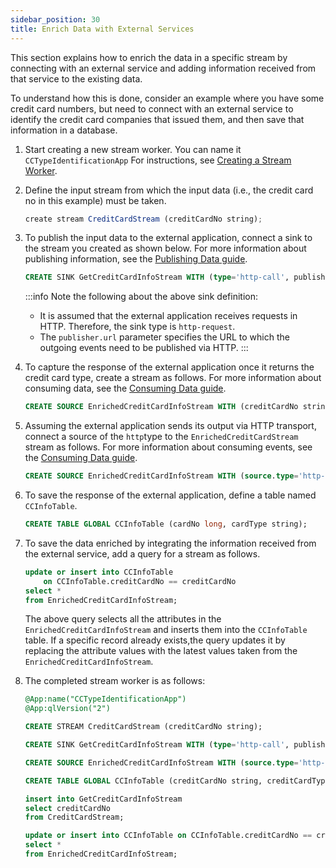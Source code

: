 ```yaml
---
sidebar_position: 30
title: Enrich Data with External Services
---
```


This section explains how to enrich the data in a specific stream by connecting with an external service and adding information received from that service to the existing data.

To understand how this is done, consider an example where you have some credit card numbers, but need to connect with an external service to identify the credit card companies that issued them, and then save that information in a database.

1. Start creating a new stream worker. You can name it `CCTypeIdentificationApp` For instructions, see [Creating a Stream Worker](../tutorials/create-stream-worker).

2. Define the input stream from which the input data (i.e., the credit card no in this example) must be taken.

   ```js
   create stream CreditCardStream (creditCardNo string);
   ```

3. To publish the input data to the external application, connect a sink to the stream you created as shown below. For more information about publishing information, see the [Publishing Data guide](../tutorials/publishing-data).

    ```sql
	CREATE SINK GetCreditCardInfoStream WITH (type='http-call', publisher.url='http://postman-echo.com/post', method='POST', headers="'Content-Type:application/json'", sink.id="cardTypeSink", map.type='json', map.payload='{{creditCardNo}}') (creditCardNo string);
    ```

    :::info
    Note the following about the above sink definition:
    - It is assumed that the external application receives requests in HTTP. Therefore, the sink type is `http-request`.
    - The `publisher.url` parameter specifies the URL to which the outgoing events need to be published via HTTP.
    :::

4. To capture the response of the external application once it returns the credit card type, create a stream as follows. For more information about consuming data, see the [Consuming Data guide](../tutorials/consuming-data).

    ```sql
    CREATE SOURCE EnrichedCreditCardInfoStream WITH (creditCardNo string, creditCardType string);
    ```

5. Assuming the external application sends its output via HTTP transport, connect a source of the `http`type to the `EnrichedCreditCardStream` stream as follows. For more information about consuming events, see the [Consuming Data guide](../tutorials/consuming-data).

    ```sql
	CREATE SOURCE EnrichedCreditCardInfoStream WITH (source.type='http-call-response', sink.id='cardTypeSink', map.type='json', attributes.creditCardNo = 'trp:creditCardNo', attributes.creditCardType = ".") (creditCardNo string,creditCardType string);
    ```

6. To save the response of the external application, define a table named `CCInfoTable`.

    ```sql
    CREATE TABLE GLOBAL CCInfoTable (cardNo long, cardType string);
    ```

7. To save the data enriched by integrating the information received from the external service, add a query for a stream as follows.

    ```sql
    update or insert into CCInfoTable 
        on CCInfoTable.creditCardNo == creditCardNo
    select *
    from EnrichedCreditCardInfoStream;
    ```

    The above query selects all the attributes in the `EnrichedCreditCardInfoStream` and inserts them into the `CCInfoTable` table. If a specific record already exists,the query updates it by replacing the attribute values with the latest values taken from the `EnrichedCreditCardInfoStream`.

8. The completed stream worker is as follows:

    ```sql
	@App:name("CCTypeIdentificationApp")
	@App:qlVersion("2")

	CREATE STREAM CreditCardStream (creditCardNo string);

	CREATE SINK GetCreditCardInfoStream WITH (type='http-call', publisher.url='http://postman-echo.com/post', method='POST', headers="'Content-Type:application/json'", sink.id="cardTypeSink", map.type='json', map.payload='{{creditCardNo}}') (creditCardNo string);

	CREATE SOURCE EnrichedCreditCardInfoStream WITH (source.type='http-call-response', sink.id='cardTypeSink', map.type='json', attributes.creditCardNo = 'trp:creditCardNo', attributes.creditCardType = ".") (creditCardNo string,creditCardType string);

	CREATE TABLE GLOBAL CCInfoTable (creditCardNo string, creditCardType string);

	insert into GetCreditCardInfoStream
	select creditCardNo
	from CreditCardStream;

	update or insert into CCInfoTable on CCInfoTable.creditCardNo == creditCardNo
	select *
	from EnrichedCreditCardInfoStream;
    ```
